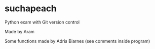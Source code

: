 suchapeach
==========

Python exam with Git version control

Made by Aram

Some functions made by Adria Biarnes (see comments inside program)
